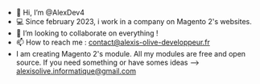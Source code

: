 - 👋 Hi, I’m @AlexDev4
- 💻 Since february 2023, i work in a company on Magento 2's websites.
- 💞️ I’m looking to collaborate on everything !
- 📫 How to reach me : contact@alexis-olive-developpeur.fr
- I am creating Magento 2's module. All my modules are free and open source. If you need something or have somes ideas --> alexisolive.informatique@gmail.com
